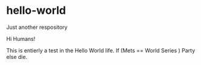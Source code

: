 # hello-world
Just another respository

Hi Humans!

This is entierly a test in the Hello World life. If (Mets == World Series ) Party else die.
